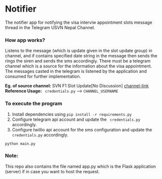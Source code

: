 # Notifier

The notifier app for notifying the visa interviw appointment slots message thread in the Telegram USVN Nepal Channel.


### How app works?

Listens to the message (which is update given in the slot update group) in channel, and if contains specified date string in the message then sends the rings the siren and sends the sms accordingly.
There must be a telegram channel which is a source for the information 
   about the visa appointment. The  messages casted in the telegram is listened by the application 
   and consumed for further implementation. 

   **Eg. of source channel:** SVN F1 Slot Update[No Discussion] 
                          [channel-link](https://t.me/+g7--U_SaNBpmMDU1)
   **Reference Usage:** ``` credentials.py``` --> ```CHANNEL_USERNAME```

### To execute the program

1. Install dependencies using ```pip install -r requirements.py```
2. Configure telegram api account and update the ``` credentials.py``` accordingly.
3. Configure twillio api account for the sms configuration and update the ``` credentials.py``` accordingly.


 ```
 python main.py

 ```

### Note: 
This repo also contains the file named app.py which is the Flask application (server)
         if in case you want to host the request.

